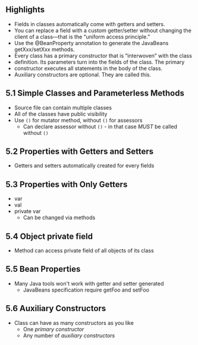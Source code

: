 ## Highlights

* Fields in classes automatically come with getters and setters.
* You can replace a field with a custom getter/setter without changing the client of a class—that is the “uniform access principle.”
* Use the @BeanProperty annotation to generate the JavaBeans getXxx/setXxx methods.
* Every class has a primary constructor that is “interwoven” with the class
* definition. Its parameters turn into the fields of the class. The primary
* constructor executes all statements in the body of the class.
* Auxiliary constructors are optional. They are called this.

## 5.1 Simple Classes and Parameterless Methods

* Source file can contain multiple classes
* All of the classes have public visibility
* Use `()` for mutator method, without `()` for assessors
    * Can declare assessor without `()` - in that case *MUST* be called without `()`

## 5.2 Properties with Getters and Setters

* Getters and setters automatically created for every fields

## 5.3 Properties with Only Getters

* var
* val
* private var
    * Can be changed via methods

## 5.4 Object private field

* Method can access private field of all objects of its class

## 5.5 Bean Properties

* Many Java tools won't work with getter and setter generated
    * JavaBeans specification require getFoo and setFoo

## 5.6 Auxiliary Constructors

* Class can have as many constructors as you like
    * One *primary constructor*
    * Any number of *auxiliary constructors*


